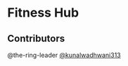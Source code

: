 # Fitness Hub

## Contributors
@the-ring-leader
[@kunalwadhwani313](https://github.com/kunalwadhwani313) 



